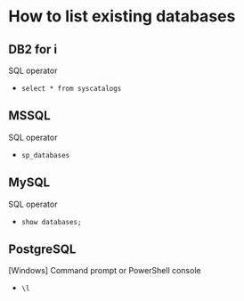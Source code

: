 # How to list existing databases

## DB2 for i

SQL operator

* `select * from syscatalogs`



## MSSQL

SQL operator

* `sp_databases`



## MySQL

SQL operator

* `show databases;`



## PostgreSQL

\[Windows\] Command prompt or PowerShell console

* `\l `
